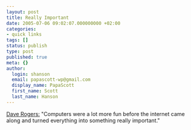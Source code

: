 ```yaml
---
layout: post
title: Really Important
date: 2005-07-06 09:02:07.000000000 +02:00
categories:
- quick links
tags: []
status: publish
type: post
published: true
meta: {}
author:
  login: shanson
  email: papascott-wp@gmail.com
  display_name: PapaScott
  first_name: Scott
  last_name: Hanson
---
```

<p><a href="http://homepage.mac.com/dave_rogers/GHD07-05.html#note_2266" title="Groundhog Day">Dave Rogers:</a> "Computers were a lot more fun before the internet came along and turned everything into something really important."</p>
